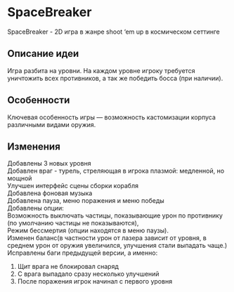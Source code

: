 # SpaceBreaker
SpaceBreaker - 2D игра в жанре shoot ‘em up          в космическом сеттинге
## Описание идеи
Игра разбита на уровни. На каждом уровне игроку требуется уничтожить всех противников, а так же победить босса (при наличии). 
## Особенности
Ключевая особенность игры — возможность кастомизации корпуса различными видами оружия.
## Изменения
Добавлены 3 новых уровня <br/>
Добавлен враг - турель, стреляющая в игрока плазмой: медленной, но мощной<br/>
Улучшен интерфейс сцены сборки корабля <br/>
Добавлена фоновая музыка<br/>
Добавлена пауза, меню поражения и меню победы<br/>
Добавлены опции: <br/>
Возможность выключать частицы, показывающие урон по противнику (по умолчанию частицы не показываются),<br/>
Режим бессмертия (опции находятся в меню паузы).<br/>
Изменен баланс(в частности урон от лазера зависит от уровня, в среднем урон от оружия увеличился, улучшения стали выпадать чаще.)<br/>
Исправлены баги предыдущей версии, а именно:<br/>
1. Щит врага не блокировал снаряд
2. С врага выпадало сразу несколько улучшений
3. После поражения игрок начинал с первого уровня
